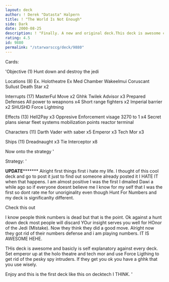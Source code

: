 ```yaml
---
layout: deck
author: ! Derek "Datasta" Halpern
title: ! "The World Is Not Enough"
side: Dark
date: 2000-08-25
description: ! "Finally. A new and original deck.This deck is awesome check this deck out there really wont be much of a strategy but just check it anyway because of updates."
rating: 4.5
id: 9880
permalink: "/starwarsccg/deck/9880"
---
```

Cards: 

'Objective (1)
Hunt down and destroy the jedi

Locations (8)
Ex. Holotheatre
Ex Med Chamber
Wakeelmui
Coruscant
Sullust
Death Star x2

Interrupts (17)
MasterFul Move x2
Ghhk
Twilek Advisor x3
Prepared Defenses
All power to weapnons x4
Short range fighters x2
Imperial barrier x2
SHUSHD
Force Lightning

Effects (13)
Hell2Pay x3
Oppresive Enforcement
visage
3270 to 1 x4
Secret plans
sienar fleet systems
mobilization points
reactor terminal

Characters (11)
Darth Vader with saber x5
Emperor x3
Tech Mor x3

Ships (11)
Dreadnaught x3
Tie Interceptor x8

Now onto the strategy
'

Strategy: '

******UPDATE*************
Alright first things first i hate my life. I thought of this cool deck and go to post it just to find out someone already posted it I HATE IT when that happens. I am almost positive I was the first I dmailed Dawi a while ago so if everyone doesnt believe me I know for my self that I was the first so dont rate me for unoriginality even though Hunt For Numbers and my deck is significanlty different.



Check this out

I know people think numbers is dead but that is the point. Ok against a hunt down deck most people will discard YOur insight serves you well for HOnor of the Jedi (MIstake).
Now they think they did a good move. Alright now they got rid of their numbers defense and i am playing numbers. IT IS AWESOME HEHE.

THis deck is awesome and basicly is self explanatory against every deck. Set emperor up at the holo theatre  and tech mor and use Force Ligthing to get rid of the pesky spy intruders. If they get you ok you have a ghhk that you  use wisely.

Enjoy and this is the first deck like this on decktech I THINK. '
